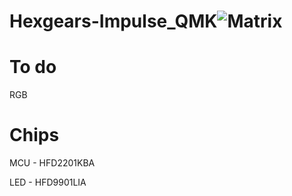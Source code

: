 # Hexgears-Impulse_QMK![Matrix](https://user-images.githubusercontent.com/9138397/223247564-417ef6c5-6677-4c23-9a81-77ff568434b6.png)

# To do

RGB

# Chips
MCU - HFD2201KBA

LED - HFD9901LIA
